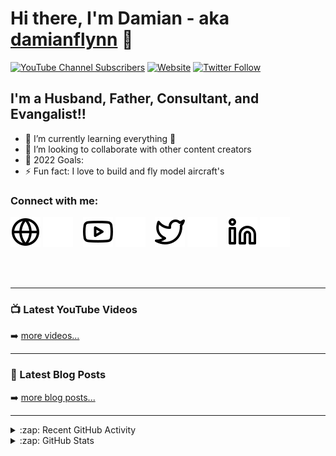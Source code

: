 # Hi there, I'm Damian - aka [damianflynn][youtube] 👋 

[![YouTube Channel Subscribers](https://img.shields.io/youtube/channel/subscribers/UCC-9OqE4nfLxDf-TonKqIRw?logo=youtube&logoColor=red&style=for-the-badge)][youtube]
[![Website](https://img.shields.io/website?label=damianflynn.com&style=for-the-badge&url=https%3A%2F%2Fdamianflynn.com)](https://damianflynn.com)
[![Twitter Follow](https://img.shields.io/twitter/follow/damian_flynn?color=1DA1F2&logo=twitter&style=for-the-badge)](https://twitter.com/intent/follow?original_referer=https%3A%2F%2Fgithub.com%2Fdamianflynn&screen_name=damian_flynn)



## I'm a Husband, Father, Consultant, and Evangalist!!

- 🌱 I’m currently learning everything 🤣
- 👯 I’m looking to collaborate with other content creators
- 🥅 2022 Goals: 
- ⚡ Fun fact: I love to build and fly model aircraft's


### Connect with me:

[![website](./img/globe-light.svg)](https://damianflynn.com#gh-light-mode-only)
[![website](./img/globe-dark.svg)](https://damianflynn.com#gh-dark-mode-only)
&nbsp;&nbsp;
[![website](./img/youtube-light.svg)](https://youtube.com/damianflynnmvp#gh-light-mode-only)
[![website](./img/youtube-dark.svg)](https://youtube.com/damianflynnmvp#gh-dark-mode-only)
&nbsp;&nbsp;
[![website](./img/twitter-light.svg)](https://twitter.com/damian_flynn#gh-light-mode-only)
[![website](./img/twitter-dark.svg)](https://twitter.com/damian_flynn#gh-dark-mode-only)
&nbsp;&nbsp;
[![website](./img/linkedin-light.svg)](https://ie.linkedin.com/in/damianflynn#gh-light-mode-only)
[![website](./img/linkedin-dark.svg)](https://ie.linkedin.com/in/damianflynngh-dark-mode-only)


<br />
<br />

---

### 📺 Latest YouTube Videos

<!-- YOUTUBE:START -->

<!-- YOUTUBE:END -->

➡️ [more videos...](https://youtube.com/damianflynnmvp)

---

### 📕 Latest Blog Posts

<!-- BLOG-POST-LIST:START -->

<!-- BLOG-POST-LIST:END -->

➡️ [more blog posts...](https://damianflynn.com)

---

<details>
  <summary>:zap: Recent GitHub Activity</summary>
  
<!--START_SECTION:activity-->

<!--END_SECTION:activity-->

</details>

<details>
  <summary>:zap: GitHub Stats</summary>

  <img align="left" alt="My GitHub Stats" src="https://github-readme-stats.vercel.app/api?username=damianflynn&show_icons=true&hide_border=false&title_color=ff652f&icon_color=FFE400&bg_color=09131B&text_color=ffffff&border_color=0c1a25" />

</details>

[website]: https://damianflynn.info
[twitter]: https://twitter.com/damian_flynn
[youtube]: https://youtube.com/damianflynnmvp
[linkedin]: https://ie.linkedin.com/in/damianflynn

